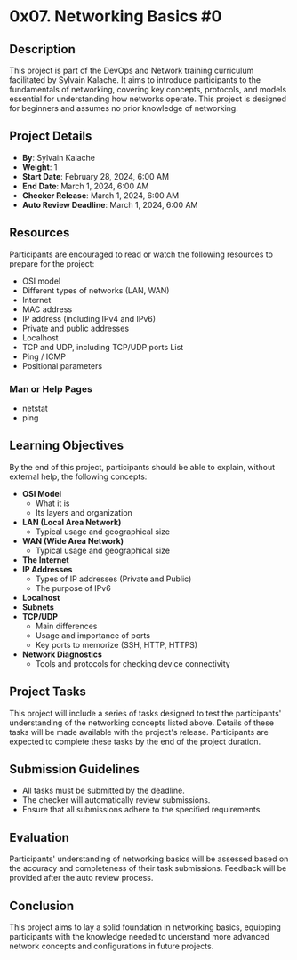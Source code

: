 # 0x07. Networking Basics #0

## Description

This project is part of the DevOps and Network training curriculum facilitated by Sylvain Kalache. It aims to introduce participants to the fundamentals of networking, covering key concepts, protocols, and models essential for understanding how networks operate. This project is designed for beginners and assumes no prior knowledge of networking.

## Project Details

- **By**: Sylvain Kalache
- **Weight**: 1
- **Start Date**: February 28, 2024, 6:00 AM
- **End Date**: March 1, 2024, 6:00 AM
- **Checker Release**: March 1, 2024, 6:00 AM
- **Auto Review Deadline**: March 1, 2024, 6:00 AM

## Resources

Participants are encouraged to read or watch the following resources to prepare for the project:

- OSI model
- Different types of networks (LAN, WAN)
- Internet
- MAC address
- IP address (including IPv4 and IPv6)
- Private and public addresses
- Localhost
- TCP and UDP, including TCP/UDP ports List
- Ping / ICMP
- Positional parameters

### Man or Help Pages

- netstat
- ping

## Learning Objectives

By the end of this project, participants should be able to explain, without external help, the following concepts:

- **OSI Model**
  - What it is
  - Its layers and organization
- **LAN (Local Area Network)**
  - Typical usage and geographical size
- **WAN (Wide Area Network)**
  - Typical usage and geographical size
- **The Internet**
- **IP Addresses**
  - Types of IP addresses (Private and Public)
  - The purpose of IPv6
- **Localhost**
- **Subnets**
- **TCP/UDP**
  - Main differences
  - Usage and importance of ports
  - Key ports to memorize (SSH, HTTP, HTTPS)
- **Network Diagnostics**
  - Tools and protocols for checking device connectivity

## Project Tasks

This project will include a series of tasks designed to test the participants' understanding of the networking concepts listed above. Details of these tasks will be made available with the project's release. Participants are expected to complete these tasks by the end of the project duration.

## Submission Guidelines

- All tasks must be submitted by the deadline.
- The checker will automatically review submissions.
- Ensure that all submissions adhere to the specified requirements.

## Evaluation

Participants' understanding of networking basics will be assessed based on the accuracy and completeness of their task submissions. Feedback will be provided after the auto review process.

## Conclusion

This project aims to lay a solid foundation in networking basics, equipping participants with the knowledge needed to understand more advanced network concepts and configurations in future projects.
